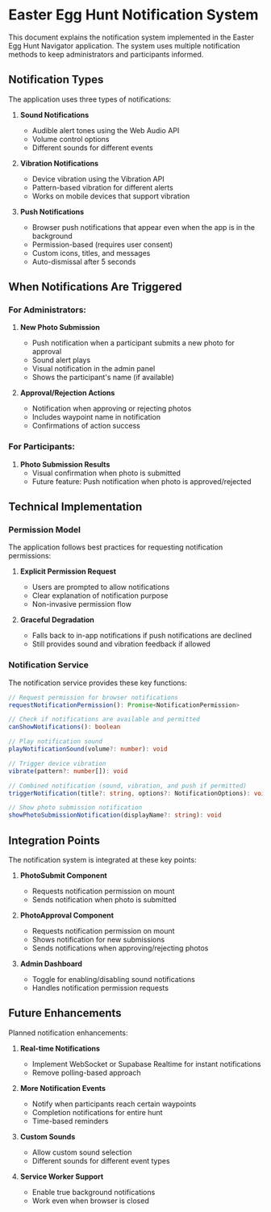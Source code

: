 # Easter Egg Hunt Notification System

This document explains the notification system implemented in the Easter Egg Hunt Navigator application. The system uses multiple notification methods to keep administrators and participants informed.

## Notification Types

The application uses three types of notifications:

1. **Sound Notifications**
   - Audible alert tones using the Web Audio API
   - Volume control options
   - Different sounds for different events

2. **Vibration Notifications**
   - Device vibration using the Vibration API
   - Pattern-based vibration for different alerts
   - Works on mobile devices that support vibration

3. **Push Notifications**
   - Browser push notifications that appear even when the app is in the background
   - Permission-based (requires user consent)
   - Custom icons, titles, and messages
   - Auto-dismissal after 5 seconds

## When Notifications Are Triggered

### For Administrators:

1. **New Photo Submission**
   - Push notification when a participant submits a new photo for approval
   - Sound alert plays
   - Visual notification in the admin panel
   - Shows the participant's name (if available)

2. **Approval/Rejection Actions**
   - Notification when approving or rejecting photos
   - Includes waypoint name in notification
   - Confirmations of action success

### For Participants:

1. **Photo Submission Results**
   - Visual confirmation when photo is submitted
   - Future feature: Push notification when photo is approved/rejected

## Technical Implementation

### Permission Model

The application follows best practices for requesting notification permissions:

1. **Explicit Permission Request**
   - Users are prompted to allow notifications
   - Clear explanation of notification purpose
   - Non-invasive permission flow

2. **Graceful Degradation**
   - Falls back to in-app notifications if push notifications are declined
   - Still provides sound and vibration feedback if allowed

### Notification Service

The notification service provides these key functions:

```typescript
// Request permission for browser notifications
requestNotificationPermission(): Promise<NotificationPermission>

// Check if notifications are available and permitted
canShowNotifications(): boolean

// Play notification sound
playNotificationSound(volume?: number): void

// Trigger device vibration
vibrate(pattern?: number[]): void

// Combined notification (sound, vibration, and push if permitted)
triggerNotification(title?: string, options?: NotificationOptions): void

// Show photo submission notification
showPhotoSubmissionNotification(displayName?: string): void
```

## Integration Points

The notification system is integrated at these key points:

1. **PhotoSubmit Component**
   - Requests notification permission on mount
   - Sends notification when photo is submitted

2. **PhotoApproval Component**
   - Requests notification permission on mount
   - Shows notification for new submissions
   - Sends notifications when approving/rejecting photos

3. **Admin Dashboard**
   - Toggle for enabling/disabling sound notifications
   - Handles notification permission requests

## Future Enhancements

Planned notification enhancements:

1. **Real-time Notifications**
   - Implement WebSocket or Supabase Realtime for instant notifications
   - Remove polling-based approach

2. **More Notification Events**
   - Notify when participants reach certain waypoints
   - Completion notifications for entire hunt
   - Time-based reminders

3. **Custom Sounds**
   - Allow custom sound selection
   - Different sounds for different event types

4. **Service Worker Support**
   - Enable true background notifications
   - Work even when browser is closed